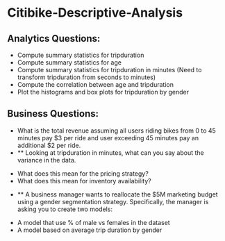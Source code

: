 # Citibike-Descriptive-Analysis
## Analytics Questions:  

* Compute summary statistics for tripduration
* Compute summary statistics for age
* Compute summary statistics for tripduration in minutes (Need to transform tripduration from seconds to minutes)
* Compute the correlation between age and tripduration
* Plot the histograms and box plots for tripduration by gender
## Business Questions: 

* What is the total revenue assuming all users riding bikes from 0 to 45 minutes pay $3 per ride and user exceeding 45 minutes pay an additional $2 per ride.
* ** Looking at tripduration in minutes, what can you say about the variance in the data.
- What does this mean for the pricing strategy?
- What does this mean for inventory availability?
* ** A business manager wants to reallocate the $5M marketing budget using a gender segmentation strategy. Specifically, the manager is asking you to create two models:
- A model that use % of male vs females in the dataset
- A model based on average trip duration by gender
